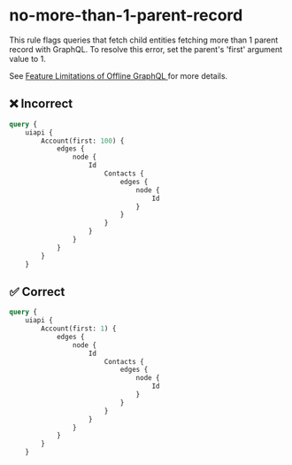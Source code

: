 # no-more-than-1-parent-record

This rule flags queries that fetch child entities fetching more than 1 parent record with GraphQL. To resolve this error, set the parent's 'first' argument value to 1.

See [Feature Limitations of Offline GraphQL
](https://developer.salesforce.com/docs/atlas.en-us.mobile_offline.meta/mobile_offline/use_graphql_limitations.htm) for more details.

## ❌ Incorrect

```GraphQL
query {
    uiapi {
        Account(first: 100) {
            edges {
                node {
                    Id
                        Contacts {
                            edges {
                                node {
                                    Id
                                }
                            }
                        }
                    }
                }
            }
        }
    }

```


## ✅ Correct

```GraphQL
query {
    uiapi {
        Account(first: 1) {
            edges {
                node {
                    Id
                        Contacts {
                            edges {
                                node {
                                    Id
                                }
                            }
                        }
                    }
                }
            }
        }
    }

```